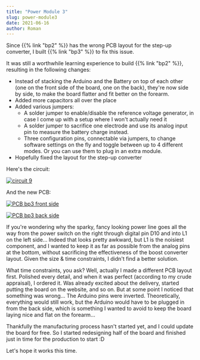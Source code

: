 ```yaml
---
title: "Power Module 3"
slug: power-module3
date: 2021-06-16
author: Roman
---
```


Since {{% link "bp2" %}} has the wrong PCB layout for the step-up converter, I
built {{% link "bp3" %}} to fix this issue.

It was still a worthwhile learning experience to build {{% link "bp2" %}},
resulting in the following changes:

- Instead of stacking the Arduino and the Battery on top of each other (one on
  the front side of the board, one on the back), they're now side by side, to
  make the board flatter and fit better on the forearm.
- Added more capacitors all over the place
- Added various jumpers:
    - A solder jumper to enable/disable the reference voltage generator, in
      case I come up with a setup where I won't actually need it
    - A solder jumper to sacrifice one electrode and use its analog input pin
      to measure the battery charge instead.
    - Three configuration pins, connectable via jumpers, to change software
      settings on the fly and toggle between up to 4 different modes.  Or you
      can use them to plug in an extra module.
- Hopefully fixed the layout for the step-up converter

Here's the circuit:

[![circuit 9](/img/circuits/c9.png)](/c9)

And the new PCB:

[![PCB bp3 front side](/img/boards/bp3.png)](/bp3)

[![PCB bp3 back side](/img/boards/bp3_back.png)](/bp3)

If you're wondering why the sparky, fancy looking power line goes all the way
from the power switch on the right through digital pin D10 and into L1 on the
left side...  Indeed that looks pretty awkward, but L1 is the noisiest
component, and I wanted to keep it as far as possible from the analog pins at
the bottom, without sacrificing the effectiveness of the boost converter
layout.  Given the size & time constraints, I didn't find a better solution.

What time constraints, you ask?  Well, actually I made a different PCB layout
first.  Polished every detail, and when it was perfect (according to my crude
appraisal), I ordered it.  Was already excited about the delivery, started
putting the board on the website, and so on.  But at some point I noticed that
something was wrong...  The Arduino pins were inverted.  Theoretically,
everything would still work, but the Arduino would have to be plugged in from
the back side, which is something I wanted to avoid to keep the board laying
nice and flat on the forearm...

Thankfully the manufacturing process hasn't started yet, and I could update the
board for free.  So I started redesigning half of the board and finished just
in time for the production to start :D

Let's hope it works this time.
